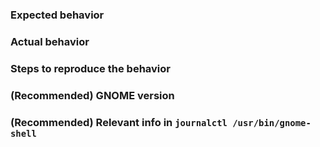 ### Expected behavior

### Actual behavior

### Steps to reproduce the behavior

### (Recommended) GNOME version

### (Recommended) Relevant info in `journalctl /usr/bin/gnome-shell`
